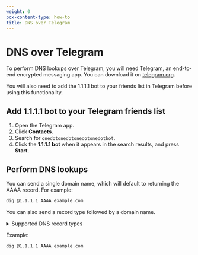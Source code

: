 ```yaml
---
weight: 0
pcx-content-type: how-to
title: DNS over Telegram
---
```


# DNS over Telegram

To perform DNS lookups over Telegram, you will need Telegram, an end-to-end encrypted messaging app. You can download it on [telegram.org](https://telegram.org/).

You will also need to add the 1.1.1.1 bot to your friends list in Telegram before using this functionality.

## Add 1.1.1.1 bot to your Telegram friends list

1. Open the Telegram app.
1. Click **Contacts**.
1. Search for `onedotonedotonedotonedotbot`.
1. Click the **1.1.1.1 bot** when it appears in the search results, and press **Start**.

## Perform DNS lookups

You can send a single domain name, which will default to returning the AAAA record. For example:

```txt
dig @1.1.1.1 AAAA example.com
```

You can also send a record type followed by a domain name.

<details>
<summary>Supported DNS record types</summary>
<div>

* `A`
* `AAAA`
* `CAA`
* `CNAME`
* `DNSKEY`
* `DS`
* `MX`
* `NS`
* `NSEC`
* `NSEC3`
* `RRSIG`
* `SOA`
* `TXT`

</div>
</details>

Example:

```txt
dig @1.1.1.1 AAAA example.com
```
